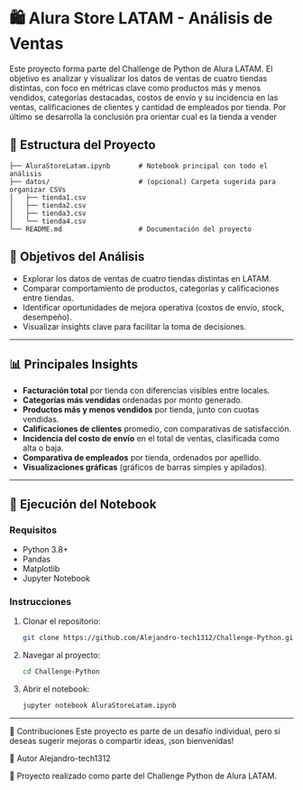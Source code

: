 # 🛍️ Alura Store LATAM - Análisis de Ventas

Este proyecto forma parte del Challenge de Python de Alura LATAM. 
El objetivo es analizar y visualizar los datos de ventas de cuatro tiendas distintas, con foco en métricas clave como productos más y menos vendidos, 
categorías destacadas, costos de envío y su incidencia en las ventas, calificaciones de clientes y cantidad de empleados por tienda.
Por último se desarrolla la conclusión pra orientar cual es la tienda a vender

## 📂 Estructura del Proyecto

```
├── AluraStoreLatam.ipynb       # Notebook principal con todo el análisis
├── datos/                      # (opcional) Carpeta sugerida para organizar CSVs
│   ├── tienda1.csv
│   ├── tienda2.csv
│   ├── tienda3.csv
│   └── tienda4.csv
└── README.md                   # Documentación del proyecto
```


## 🎯 Objetivos del Análisis

- Explorar los datos de ventas de cuatro tiendas distintas en LATAM.
- Comparar comportamiento de productos, categorías y calificaciones entre tiendas.
- Identificar oportunidades de mejora operativa (costos de envío, stock, desempeño).
- Visualizar insights clave para facilitar la toma de decisiones.

---

## 📊 Principales Insights

- **Facturación total** por tienda con diferencias visibles entre locales.
- **Categorías más vendidas** ordenadas por monto generado.
- **Productos más y menos vendidos** por tienda, junto con cuotas vendidas.
- **Calificaciones de clientes** promedio, con comparativas de satisfacción.
- **Incidencia del costo de envío** en el total de ventas, clasificada como alta o baja.
- **Comparativa de empleados** por tienda, ordenados por apellido.
- **Visualizaciones gráficas** (gráficos de barras simples y apilados).

---

## 🧪 Ejecución del Notebook

### Requisitos

- Python 3.8+
- Pandas
- Matplotlib
- Jupyter Notebook

### Instrucciones

1. Clonar el repositorio:
   ```bash
   git clone https://github.com/Alejandro-tech1312/Challenge-Python.git
   ```

2. Navegar al proyecto:
   ```bash
   cd Challenge-Python
   ```

3. Abrir el notebook:
   ```bash
   jupyter notebook AluraStoreLatam.ipynb
   ```

---

🤝 Contribuciones
Este proyecto es parte de un desafío individual, pero si deseas sugerir mejoras o compartir ideas, ¡son bienvenidas!

📌 Autor
Alejandro-tech1312

📍 Proyecto realizado como parte del Challenge Python de Alura LATAM.

